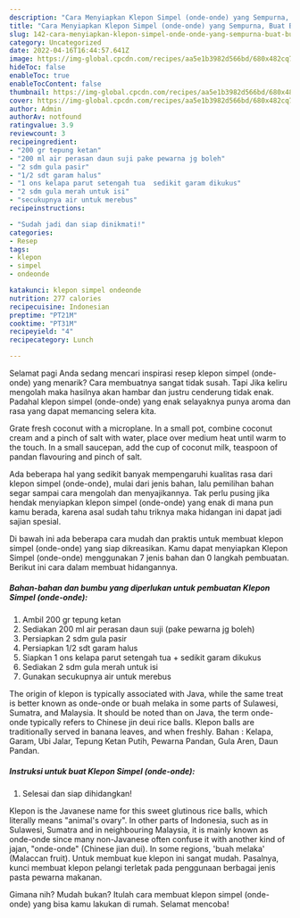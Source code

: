 ```yaml
---
description: "Cara Menyiapkan Klepon Simpel (onde-onde) yang Sempurna, Buat Buka Puasa Enak"
title: "Cara Menyiapkan Klepon Simpel (onde-onde) yang Sempurna, Buat Buka Puasa Enak"
slug: 142-cara-menyiapkan-klepon-simpel-onde-onde-yang-sempurna-buat-buka-puasa-enak
category: Uncategorized
date: 2022-04-16T16:44:57.641Z
image: https://img-global.cpcdn.com/recipes/aa5e1b3982d566bd/680x482cq70/klepon-simpel-onde-onde-foto-resep-utama.jpg
hideToc: false
enableToc: true
enableTocContent: false
thumbnail: https://img-global.cpcdn.com/recipes/aa5e1b3982d566bd/680x482cq70/klepon-simpel-onde-onde-foto-resep-utama.jpg
cover: https://img-global.cpcdn.com/recipes/aa5e1b3982d566bd/680x482cq70/klepon-simpel-onde-onde-foto-resep-utama.jpg
author: Admin
authorAv: notfound
ratingvalue: 3.9
reviewcount: 3
recipeingredient:
- "200 gr tepung ketan"
- "200 ml air perasan daun suji pake pewarna jg boleh"
- "2 sdm gula pasir"
- "1/2 sdt garam halus"
- "1 ons kelapa parut setengah tua  sedikit garam dikukus"
- "2 sdm gula merah untuk isi"
- "secukupnya air untuk merebus"
recipeinstructions:

- "Sudah jadi dan siap dinikmati!"
categories:
- Resep
tags:
- klepon
- simpel
- ondeonde

katakunci: klepon simpel ondeonde 
nutrition: 277 calories
recipecuisine: Indonesian
preptime: "PT21M"
cooktime: "PT31M"
recipeyield: "4"
recipecategory: Lunch

---
```



Selamat pagi Anda sedang mencari inspirasi resep klepon simpel (onde-onde) yang menarik? Cara membuatnya sangat tidak susah. Tapi Jika keliru mengolah maka hasilnya akan hambar dan justru cenderung tidak enak. Padahal klepon simpel (onde-onde) yang enak selayaknya punya aroma dan rasa yang dapat memancing selera kita.


Grate fresh coconut with a microplane. In a small pot, combine coconut cream and a pinch of salt with water, place over medium heat until warm to the touch. In a small saucepan, add the cup of coconut milk, teaspoon of pandan flavouring and pinch of salt.

Ada beberapa hal yang sedikit banyak mempengaruhi kualitas rasa dari klepon simpel (onde-onde), mulai dari jenis bahan, lalu pemilihan bahan segar sampai cara mengolah dan menyajikannya. Tak perlu pusing jika hendak menyiapkan klepon simpel (onde-onde) yang enak di mana pun kamu berada, karena asal sudah tahu triknya maka hidangan ini dapat jadi sajian spesial.


Di bawah ini ada beberapa cara mudah dan praktis untuk membuat klepon simpel (onde-onde) yang siap dikreasikan. Kamu dapat menyiapkan Klepon Simpel (onde-onde) menggunakan 7 jenis bahan dan 0 langkah pembuatan. Berikut ini cara dalam membuat hidangannya.

<!--inarticleads1-->

##### Bahan-bahan dan bumbu yang diperlukan untuk pembuatan Klepon Simpel (onde-onde):

1. Ambil 200 gr tepung ketan
1. Sediakan 200 ml air perasan daun suji (pake pewarna jg boleh)
1. Persiapkan 2 sdm gula pasir
1. Persiapkan 1/2 sdt garam halus
1. Siapkan 1 ons kelapa parut setengah tua + sedikit garam dikukus
1. Sediakan 2 sdm gula merah untuk isi
1. Gunakan secukupnya air untuk merebus


The origin of klepon is typically associated with Java, while the same treat is better known as onde-onde or buah melaka in some parts of Sulawesi, Sumatra, and Malaysia. It should be noted than on Java, the term onde-onde typically refers to Chinese jin deui rice balls. Klepon balls are traditionally served in banana leaves, and when freshly. Bahan : Kelapa, Garam, Ubi Jalar, Tepung Ketan Putih, Pewarna Pandan, Gula Aren, Daun Pandan. 

<!--inarticleads2-->

##### Instruksi untuk buat Klepon Simpel (onde-onde):


1. Selesai dan siap dihidangkan!

Klepon is the Javanese name for this sweet glutinous rice balls, which literally means &#34;animal&#39;s ovary&#34;. In other parts of Indonesia, such as in Sulawesi, Sumatra and in neighbouring Malaysia, it is mainly known as onde-onde since many non-Javanese often confuse it with another kind of jajan, &#34;onde-onde&#34; (Chinese jian dui). In some regions, &#39;buah melaka&#39; (Malaccan fruit). Untuk membuat kue klepon ini sangat mudah. Pasalnya, kunci membuat klepon pelangi terletak pada penggunaan berbagai jenis pasta pewarna makanan. 

Gimana nih? Mudah bukan? Itulah cara membuat klepon simpel (onde-onde) yang bisa kamu lakukan di rumah. Selamat mencoba!
